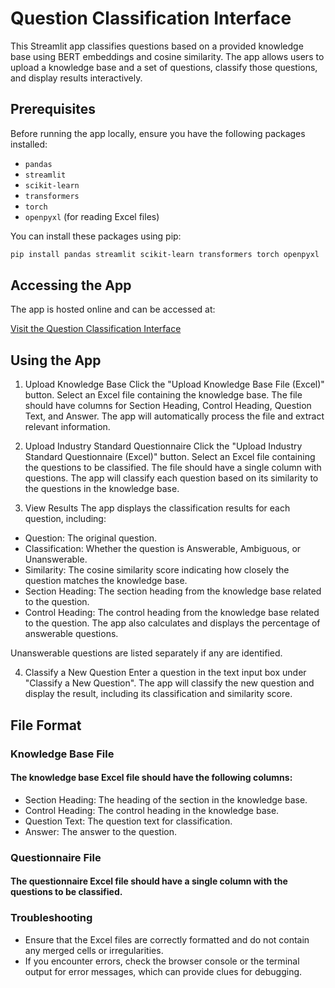 # Question Classification Interface

This Streamlit app classifies questions based on a provided knowledge base using BERT embeddings and cosine similarity. The app allows users to upload a knowledge base and a set of questions, classify those questions, and display results interactively.

## Prerequisites

Before running the app locally, ensure you have the following packages installed:

- `pandas`
- `streamlit`
- `scikit-learn`
- `transformers`
- `torch`
- `openpyxl` (for reading Excel files)

You can install these packages using pip:

```bash
pip install pandas streamlit scikit-learn transformers torch openpyxl

```


## Accessing the App

The app is hosted online and can be accessed at:

[Visit the Question Classification Interface](https://assessment-1v6x.onrender.com/)

## Using the App

1. Upload Knowledge Base
Click the "Upload Knowledge Base File (Excel)" button.
Select an Excel file containing the knowledge base. The file should have columns for Section Heading, Control Heading, Question Text, and Answer.
The app will automatically process the file and extract relevant information.

2. Upload Industry Standard Questionnaire
Click the "Upload Industry Standard Questionnaire (Excel)" button.
Select an Excel file containing the questions to be classified. The file should have a single column with questions.
The app will classify each question based on its similarity to the questions in the knowledge base.

3. View Results
The app displays the classification results for each question, including:

- Question: The original question.
- Classification: Whether the question is Answerable, Ambiguous, or Unanswerable.
- Similarity: The cosine similarity score indicating how closely the question matches the knowledge base.
- Section Heading: The section heading from the knowledge base related to the question.
- Control Heading: The control heading from the knowledge base related to the question.
The app also calculates and displays the percentage of answerable questions.

Unanswerable questions are listed separately if any are identified.

4. Classify a New Question
Enter a question in the text input box under "Classify a New Question".
The app will classify the new question and display the result, including its classification and similarity score.

## File Format

### Knowledge Base File

#### The knowledge base Excel file should have the following columns:

- Section Heading: The heading of the section in the knowledge base.
- Control Heading: The control heading in the knowledge base.
- Question Text: The question text for classification.
- Answer: The answer to the question.

### Questionnaire File

#### The questionnaire Excel file should have a single column with the questions to be classified.

### Troubleshooting

- Ensure that the Excel files are correctly formatted and do not contain any merged cells or irregularities.
- If you encounter errors, check the browser console or the terminal output for error messages, which can provide clues for debugging.